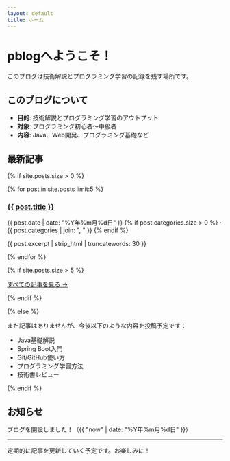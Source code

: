 ```yaml
---
layout: default
title: ホーム
---
```


# pblogへようこそ！

このブログは技術解説とプログラミング学習の記録を残す場所です。

## このブログについて

- **目的**: 技術解説とプログラミング学習のアウトプット
- **対象**: プログラミング初心者〜中級者
- **内容**: Java、Web開発、プログラミング基礎など

## 最新記事

{% if site.posts.size > 0 %}
<div class="post-list">
  {% for post in site.posts limit:5 %}
    <article class="post-item">
      <h3><a href="{{ post.url | relative_url }}">{{ post.title }}</a></h3>
      <p class="post-meta">
        <time datetime="{{ post.date | date_to_xmlschema }}">{{ post.date | date: "%Y年%m月%d日" }}</time>
        {% if post.categories.size > 0 %}
        · {{ post.categories | join: ", " }}
        {% endif %}
      </p>
      <p class="post-excerpt">{{ post.excerpt | strip_html | truncatewords: 30 }}</p>
    </article>
  {% endfor %}
</div>

{% if site.posts.size > 5 %}
<p class="all-posts-link">
  <a href="{{ '/posts/' | relative_url }}">すべての記事を見る &rarr;</a>
</p>
{% endif %}

{% else %}

まだ記事はありませんが、今後以下のような内容を投稿予定です：

- Java基礎解説
- Spring Boot入門
- Git/GitHub使い方
- プログラミング学習方法
- 技術書レビュー

{% endif %}

## お知らせ

ブログを開設しました！（{{ "now" | date: "%Y年%m月%d日" }}）

---

定期的に記事を更新していく予定です。お楽しみに！ 